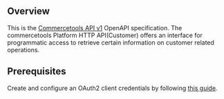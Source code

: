 ## Overview

This is the [Commercetools API v1](https://docs.commercetools.com/api/) OpenAPI specification.  The commercetools Platform HTTP API(Customer) offers an interface for programmatic access to retrieve certain information on customer related operations.
## Prerequisites

 Create and configure an OAuth2 client credentials by following [this guide](https://docs.commercetools.com/api/authorization).
